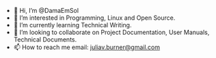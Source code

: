 - 👋 Hi, I’m @DamaEmSol
- 👀 I’m interested in Programming, Linux and Open Source.
- 🌱 I’m currently learning Technical Writing.
- 💞️ I’m looking to collaborate on Project Documentation, User Manuals, Technical Documents.
- 📫 How to reach me email: juliav.burner@gmail.com

<!---
DamaEmSol/DamaEmSol is a ✨ special ✨ repository because its `README.md` (this file) appears on your GitHub profile.
You can click the Preview link to take a look at your changes.
--->
